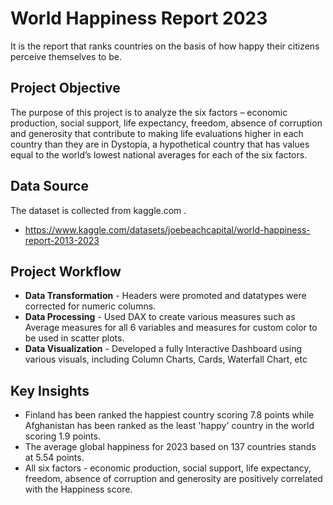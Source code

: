 # World Happiness Report 2023

It is the report that ranks countries on the basis of how happy their citizens perceive themselves to be.

## Project Objective

The purpose of this project is to analyze the six factors – economic production, social support, life expectancy, freedom, absence of corruption and generosity that contribute to making life evaluations higher in each country than they are in Dystopia, a hypothetical country that has values equal to the world’s lowest national averages for each of the six factors.

## Data Source
The dataset is collected from kaggle.com .
* https://www.kaggle.com/datasets/joebeachcapital/world-happiness-report-2013-2023


## Project Workflow
- <strong>Data Transformation</strong> - Headers were promoted and datatypes were corrected for numeric columns.
- <strong>Data Processing</strong> - Used DAX to create various measures such as Average measures for all 6 variables and measures for custom color to be used in scatter plots.
- <strong>Data Visualization</strong> - Developed a fully Interactive Dashboard using various visuals, including Column Charts, Cards, Waterfall Chart, etc
## Key Insights
- Finland has been ranked the happiest country scoring 7.8 points while Afghanistan has been ranked as the least 'happy' country in the world scoring 1.9 points.
- The average global happiness for 2023 based on 137 countries stands at 5.54 points.
- All six factors - economic production, social support, life expectancy, freedom, absence of corruption and generosity are positively correlated with the Happiness score.
